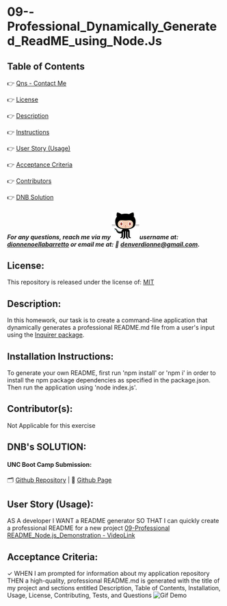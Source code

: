 # 09--Professional_Dynamically_Generated_ReadME_using_Node.Js

## Table of Contents
👉 [Qns - Contact Me](https://github.com/dionnenoellabarretto/09--Professional_ReadME_Node.Js#for-any-questions-reach-me-via-my-username-at-dionnenoellabarretto-or-email-me-at-denverdionnegmailcom)

👉 [License](https://github.com/dionnenoellabarretto/09--Professional_ReadME_Node.Js#license-badges)

👉 [Description](https://github.com/dionnenoellabarretto/09--Professional_ReadME_Node.Js#description)

👉 [Instructions](https://github.com/dionnenoellabarretto/09--Professional_ReadME_Node.Js#installation-instructions)

👉 [User Story (Usage)](https://github.com/dionnenoellabarretto/09--Professional_ReadME_Node.Js#user-story-usage)

👉 [Acceptance Criteria](https://github.com/dionnenoellabarretto/09--Professional_ReadME_Node.Js#acceptance-criteria)

👉 [Contributors](https://github.com/dionnenoellabarretto/09--Professional_ReadME_Node.Js#contributors)

👉 [DNB Solution](https://github.com/dionnenoellabarretto/09--Professional_ReadME_Node.Js#dnbs-solution)


 ##### For any questions, reach me via my ![Github Logo](./assets/images/octocat.png?raw=true "Github Logo")username at: [dionnenoellabarretto](https://github.com/dionnenoellabarretto) or email me at: 📧 denverdionne@gmail.com.

## License:
 This repository is released under the license of: [MIT](https://opensource.org/licenses/MIT)

## Description: 
In this homework, our task is to create a command-line application that dynamically generates a professional README.md file from a user's input using the [Inquirer package](https://www.npmjs.com/package/inquirer).

## Installation Instructions: 
To generate your own README, first run 'npm install' or 'npm i' in order to install the npm package dependencies as specified in the package.json. Then run the application using 'node index.js'.

## Contributor(s): 
Not Applicable for this exercise

## DNB's SOLUTION:
#### UNC Boot Camp Submission: 
🗂️ [Github Repository](https://github.com/dionnenoellabarretto/09--Professional_ReadME_Node.Js) | 📄 [Github Page](https://dionnenoellabarretto.github.io/09--Professional_ReadME_Node.Js)

## User Story (Usage):
 AS A developer I WANT a README generator SO THAT I can quickly create a professional README for a new project
[09-Professional README_Node.js_Demonstration - VideoLink](https://drive.google.com/file/d/1i2ydpq66Lm8Iq8cuaFbdUhQKCRBB1cSr/view?usp=sharing)

## Acceptance Criteria:
 ✓ WHEN I am prompted for information about my application repository THEN a high-quality, professional README.md is generated with the title of my project and sections entitled Description, Table of Contents, Installation, Usage, License, Contributing, Tests, and Questions
 ![Gif Demo](./assets/images/09-Professional_README_Node.js.gif)



